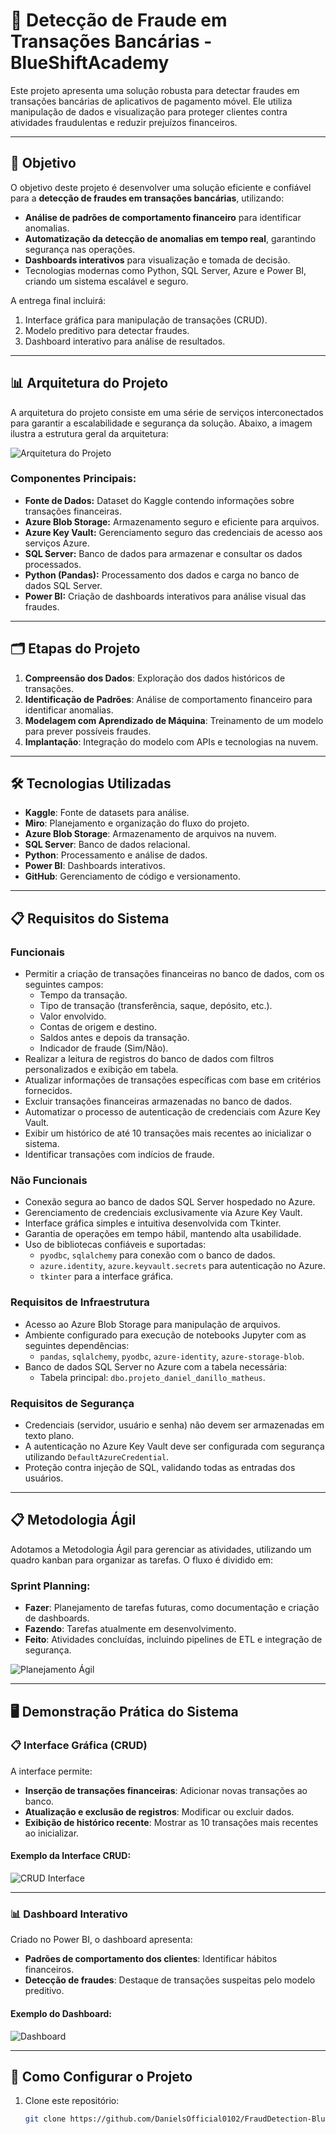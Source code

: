# 🚨 Detecção de Fraude em Transações Bancárias - BlueShiftAcademy

Este projeto apresenta uma solução robusta para detectar fraudes em transações bancárias de aplicativos de pagamento móvel. Ele utiliza manipulação de dados e visualização para proteger clientes contra atividades fraudulentas e reduzir prejuízos financeiros.

---

## 🎯 **Objetivo**

O objetivo deste projeto é desenvolver uma solução eficiente e confiável para a **detecção de fraudes em transações bancárias**, utilizando:

- **Análise de padrões de comportamento financeiro** para identificar anomalias.
- **Automatização da detecção de anomalias em tempo real**, garantindo segurança nas operações.
- **Dashboards interativos** para visualização e tomada de decisão.
- Tecnologias modernas como Python, SQL Server, Azure e Power BI, criando um sistema escalável e seguro.

A entrega final incluirá:
1. Interface gráfica para manipulação de transações (CRUD).
2. Modelo preditivo para detectar fraudes.
3. Dashboard interativo para análise de resultados.

---

## 📊 **Arquitetura do Projeto**

A arquitetura do projeto consiste em uma série de serviços interconectados para garantir a escalabilidade e segurança da solução. Abaixo, a imagem ilustra a estrutura geral da arquitetura:

![Arquitetura do Projeto](Imagens/arquitetura_projeto.png)

### **Componentes Principais:**  
- **Fonte de Dados:** Dataset do Kaggle contendo informações sobre transações financeiras.  
- **Azure Blob Storage:** Armazenamento seguro e eficiente para arquivos.  
- **Azure Key Vault:** Gerenciamento seguro das credenciais de acesso aos serviços Azure.  
- **SQL Server:** Banco de dados para armazenar e consultar os dados processados.  
- **Python (Pandas):** Processamento dos dados e carga no banco de dados SQL Server.  
- **Power BI:** Criação de dashboards interativos para análise visual das fraudes.

---

## 🗂️ **Etapas do Projeto**

1. **Compreensão dos Dados**: Exploração dos dados históricos de transações.
2. **Identificação de Padrões**: Análise de comportamento financeiro para identificar anomalias.
3. **Modelagem com Aprendizado de Máquina**: Treinamento de um modelo para prever possíveis fraudes.
4. **Implantação**: Integração do modelo com APIs e tecnologias na nuvem.

---

## 🛠️ **Tecnologias Utilizadas**

- **Kaggle**: Fonte de datasets para análise.
- **Miro**: Planejamento e organização do fluxo do projeto.
- **Azure Blob Storage**: Armazenamento de arquivos na nuvem.
- **SQL Server**: Banco de dados relacional.
- **Python**: Processamento e análise de dados.
- **Power BI**: Dashboards interativos.
- **GitHub**: Gerenciamento de código e versionamento.

---

## 📋 **Requisitos do Sistema**

### **Funcionais**
- Permitir a criação de transações financeiras no banco de dados, com os seguintes campos:
  - Tempo da transação.
  - Tipo de transação (transferência, saque, depósito, etc.).
  - Valor envolvido.
  - Contas de origem e destino.
  - Saldos antes e depois da transação.
  - Indicador de fraude (Sim/Não).
- Realizar a leitura de registros do banco de dados com filtros personalizados e exibição em tabela.
- Atualizar informações de transações específicas com base em critérios fornecidos.
- Excluir transações financeiras armazenadas no banco de dados.
- Automatizar o processo de autenticação de credenciais com Azure Key Vault.
- Exibir um histórico de até 10 transações mais recentes ao inicializar o sistema.
- Identificar transações com indícios de fraude.

### **Não Funcionais**
- Conexão segura ao banco de dados SQL Server hospedado no Azure.
- Gerenciamento de credenciais exclusivamente via Azure Key Vault.
- Interface gráfica simples e intuitiva desenvolvida com Tkinter.
- Garantia de operações em tempo hábil, mantendo alta usabilidade.
- Uso de bibliotecas confiáveis e suportadas:
  - `pyodbc`, `sqlalchemy` para conexão com o banco de dados.
  - `azure.identity`, `azure.keyvault.secrets` para autenticação no Azure.
  - `tkinter` para a interface gráfica.

### **Requisitos de Infraestrutura**
- Acesso ao Azure Blob Storage para manipulação de arquivos.
- Ambiente configurado para execução de notebooks Jupyter com as seguintes dependências:
  - `pandas`, `sqlalchemy`, `pyodbc`, `azure-identity`, `azure-storage-blob`.
- Banco de dados SQL Server no Azure com a tabela necessária:
  - Tabela principal: `dbo.projeto_daniel_danillo_matheus`.

### **Requisitos de Segurança**
- Credenciais (servidor, usuário e senha) não devem ser armazenadas em texto plano.
- A autenticação no Azure Key Vault deve ser configurada com segurança utilizando `DefaultAzureCredential`.
- Proteção contra injeção de SQL, validando todas as entradas dos usuários.

---

## 📋 **Metodologia Ágil**

Adotamos a Metodologia Ágil para gerenciar as atividades, utilizando um quadro kanban para organizar as tarefas. O fluxo é dividido em:

### Sprint Planning:
- **Fazer**: Planejamento de tarefas futuras, como documentação e criação de dashboards.
- **Fazendo**: Tarefas atualmente em desenvolvimento.
- **Feito**: Atividades concluídas, incluindo pipelines de ETL e integração de segurança.

![Planejamento Ágil](Imagens/Planejamento.jpg)

---

## 🖥️ **Demonstração Prática do Sistema**

### 📋 **Interface Gráfica (CRUD)**
A interface permite:
- **Inserção de transações financeiras**: Adicionar novas transações ao banco.
- **Atualização e exclusão de registros**: Modificar ou excluir dados.
- **Exibição de histórico recente**: Mostrar as 10 transações mais recentes ao inicializar.

#### Exemplo da Interface CRUD:
![CRUD Interface](Imagens/Crud.png)

---

### 📊 **Dashboard Interativo**
Criado no Power BI, o dashboard apresenta:
- **Padrões de comportamento dos clientes**: Identificar hábitos financeiros.
- **Detecção de fraudes**: Destaque de transações suspeitas pelo modelo preditivo.

#### Exemplo do Dashboard:
![Dashboard](Imagens/Dashboard.png)

---

## 🚀 **Como Configurar o Projeto**

1. Clone este repositório:
   ```bash
   git clone https://github.com/DanielsOfficial0102/FraudDetection-BlueShiftAcademy.git
